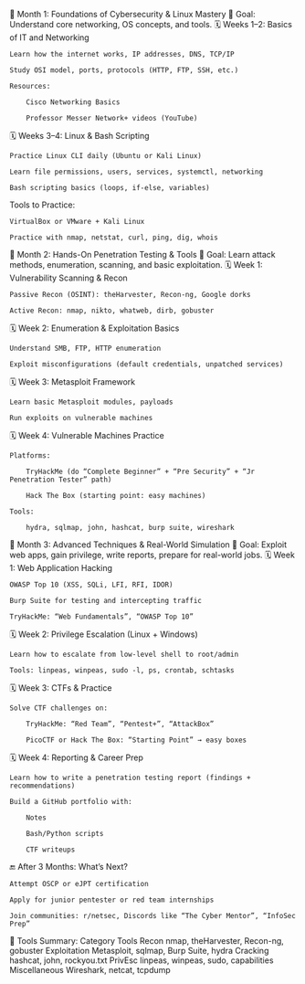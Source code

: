 📅 Month 1: Foundations of Cybersecurity & Linux Mastery
🔑 Goal: Understand core networking, OS concepts, and tools.
🗓️ Weeks 1–2: Basics of IT and Networking

    Learn how the internet works, IP addresses, DNS, TCP/IP

    Study OSI model, ports, protocols (HTTP, FTP, SSH, etc.)

    Resources:

        Cisco Networking Basics

        Professor Messer Network+ videos (YouTube)

🗓️ Weeks 3–4: Linux & Bash Scripting

    Practice Linux CLI daily (Ubuntu or Kali Linux)

    Learn file permissions, users, services, systemctl, networking

    Bash scripting basics (loops, if-else, variables)

Tools to Practice:

    VirtualBox or VMware + Kali Linux

    Practice with nmap, netstat, curl, ping, dig, whois

📅 Month 2: Hands-On Penetration Testing & Tools
🔑 Goal: Learn attack methods, enumeration, scanning, and basic exploitation.
🗓️ Week 1: Vulnerability Scanning & Recon

    Passive Recon (OSINT): theHarvester, Recon-ng, Google dorks

    Active Recon: nmap, nikto, whatweb, dirb, gobuster

🗓️ Week 2: Enumeration & Exploitation Basics

    Understand SMB, FTP, HTTP enumeration

    Exploit misconfigurations (default credentials, unpatched services)

🗓️ Week 3: Metasploit Framework

    Learn basic Metasploit modules, payloads

    Run exploits on vulnerable machines

🗓️ Week 4: Vulnerable Machines Practice

    Platforms:

        TryHackMe (do “Complete Beginner” + “Pre Security” + “Jr Penetration Tester” path)

        Hack The Box (starting point: easy machines)

    Tools:

        hydra, sqlmap, john, hashcat, burp suite, wireshark

📅 Month 3: Advanced Techniques & Real-World Simulation
🔑 Goal: Exploit web apps, gain privilege, write reports, prepare for real-world jobs.
🗓️ Week 1: Web Application Hacking

    OWASP Top 10 (XSS, SQLi, LFI, RFI, IDOR)

    Burp Suite for testing and intercepting traffic

    TryHackMe: “Web Fundamentals”, “OWASP Top 10”

🗓️ Week 2: Privilege Escalation (Linux + Windows)

    Learn how to escalate from low-level shell to root/admin

    Tools: linpeas, winpeas, sudo -l, ps, crontab, schtasks

🗓️ Week 3: CTFs & Practice

    Solve CTF challenges on:

        TryHackMe: “Red Team”, “Pentest+”, “AttackBox”

        PicoCTF or Hack The Box: “Starting Point” → easy boxes

🗓️ Week 4: Reporting & Career Prep

    Learn how to write a penetration testing report (findings + recommendations)

    Build a GitHub portfolio with:

        Notes

        Bash/Python scripts

        CTF writeups

🔚 After 3 Months: What’s Next?

    Attempt OSCP or eJPT certification

    Apply for junior pentester or red team internships

    Join communities: r/netsec, Discords like “The Cyber Mentor”, “InfoSec Prep”

🧰 Tools Summary:
Category	Tools
Recon	nmap, theHarvester, Recon-ng, gobuster
Exploitation	Metasploit, sqlmap, Burp Suite, hydra
Cracking	hashcat, john, rockyou.txt
PrivEsc	linpeas, winpeas, sudo, capabilities
Miscellaneous	Wireshark, netcat, tcpdump

